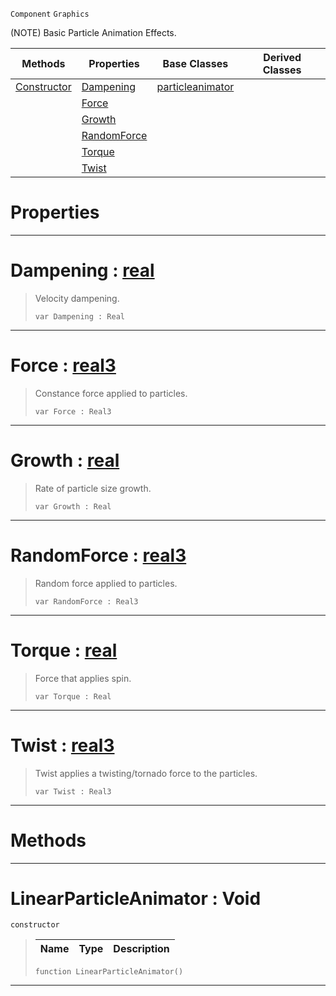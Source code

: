  `Component` `Graphics`



(NOTE) Basic Particle Animation Effects.

|Methods|Properties|Base Classes|Derived Classes|
|---|---|---|---|
|[ Constructor](https://github.com/ArendDanielek/ZeroDocsTest/blob/master/code_reference/class_reference/linearparticleanimator.markdown#linearparticleanimator-v)|[ Dampening](https://github.com/ArendDanielek/ZeroDocsTest/blob/master/code_reference/class_reference/linearparticleanimator.markdown#dampening-zero-engine-do)|[particleanimator](https://github.com/ArendDanielek/ZeroDocsTest/blob/master/code_reference/class_reference/particleanimator.markdown)| |
| |[ Force](https://github.com/ArendDanielek/ZeroDocsTest/blob/master/code_reference/class_reference/linearparticleanimator.markdown#force-zero-engine-docume)| | |
| |[ Growth](https://github.com/ArendDanielek/ZeroDocsTest/blob/master/code_reference/class_reference/linearparticleanimator.markdown#growth-zero-engine-docum)| | |
| |[ RandomForce](https://github.com/ArendDanielek/ZeroDocsTest/blob/master/code_reference/class_reference/linearparticleanimator.markdown#randomforce-zero-engine)| | |
| |[ Torque](https://github.com/ArendDanielek/ZeroDocsTest/blob/master/code_reference/class_reference/linearparticleanimator.markdown#torque-zero-engine-docum)| | |
| |[ Twist](https://github.com/ArendDanielek/ZeroDocsTest/blob/master/code_reference/class_reference/linearparticleanimator.markdown#twist-zero-engine-docume)| | |


 #  Properties


---  
 #  Dampening : [real](https://github.com/ArendDanielek/ZeroDocsTest/blob/master/code_reference/zilch_base_types/real.markdown)

> Velocity dampening.
> ``` lang=cpp, name=Zilch
> var Dampening : Real


---  
 #  Force : [real3](https://github.com/ArendDanielek/ZeroDocsTest/blob/master/code_reference/zilch_base_types/real3.markdown)

> Constance force applied to particles.
> ``` lang=cpp, name=Zilch
> var Force : Real3


---  
 #  Growth : [real](https://github.com/ArendDanielek/ZeroDocsTest/blob/master/code_reference/zilch_base_types/real.markdown)

> Rate of particle size growth.
> ``` lang=cpp, name=Zilch
> var Growth : Real


---  
 #  RandomForce : [real3](https://github.com/ArendDanielek/ZeroDocsTest/blob/master/code_reference/zilch_base_types/real3.markdown)

> Random force applied to particles.
> ``` lang=cpp, name=Zilch
> var RandomForce : Real3


---  
 #  Torque : [real](https://github.com/ArendDanielek/ZeroDocsTest/blob/master/code_reference/zilch_base_types/real.markdown)

> Force that applies spin.
> ``` lang=cpp, name=Zilch
> var Torque : Real


---  
 #  Twist : [real3](https://github.com/ArendDanielek/ZeroDocsTest/blob/master/code_reference/zilch_base_types/real3.markdown)

> Twist applies a twisting/tornado force to the particles.
> ``` lang=cpp, name=Zilch
> var Twist : Real3


---  
 #  Methods


---  
 #  LinearParticleAnimator : Void

 `constructor`

> 
> |Name|Type|Description|
> |---|---|---|
> ``` lang=cpp, name=Zilch
> function LinearParticleAnimator()
> ``` 


---  
 
  
  
  
  
  
  
  

 